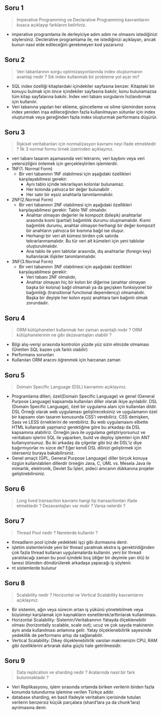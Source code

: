## Soru 1
> Imperative Programming ve Declarative Programming kavramlarını kısaca açıklayıp farklarını belirtiniz. 
- imperative programlama ile derleyiciye adım adım ne olmasını istediğinizi söylersiniz. Declerative programlama ile, ne istediğinizi açıklayan, ancak bunun nasıl elde edileceğini gerekmeyen kod yazarsınız

## Soru 2
> Veri tabanlarının sorgu optimizasyonlarında index oluşturmanın avantajı nedir ? Sık index kullanmak bir probleme yol açar mı?
- SQL index özelliği kitaplardaki içindekiler sayfasına benzer. Kitaptaki bir konuyu bulmak için önce içindekiler sayfasına bakılır, konu bulunamazsa tüm kitap sayfalarına bakılır. İndex veri tabanı sorgularını hızlandırmak için kullanılır.
- Veri tabanına yapılan her ekleme, güncelleme ve silme işleminden sonra index yeniden inşa edileceğinden fazla kullanılmayan sütunlar için index oluşturmak veya gereğinden fazla index oluşturmak performans düşürür.

## Soru 3
> İlişkisel veritabanları için normalizasyon kavramı neyi ifade etmektedir ? İlk 3 normal formu örnek üzerinden açıklayınız.
- veri tabanı tasarım aşamasında veri tekrarını, veri kaybını veya veri yetersizliğini önlemek için gerçekleştirilen işlemlerdir.
- 1NF(1. Normal Form)
   - Bir veri tabanının 1NF olabilmesi için aşağıdaki özellikleri karşılayabilmesi gerekir:
     -  Aynı tablo içinde tekrarlayan kolonlar bulunamaz.
     -  Her kolonda yalnızca bir değer bulunabilir .
     -  Her satır bir eşsiz anahtarla tanımlanmalıdır.
- 2NF(2.Normal Form)
  - Bir veri tabanının 2NF olabilmesi için aşağıdaki özellikleri karşılayabilmesi gerekir:
    Tablo 1NF olmalıdır.
    - Anahtar olmayan değerler ile kompozit (bileşik) anahtarlar arasında kısmi (partial) bağımlılık durumu oluşmamalıdır. Kısmi bağımlılık durumu, anahtar olmayan herhangi bir değer kompozit bir anahtarın yalnızca bir kısmına bağıl ise oluşur.
    - Herhangi bir veri alt kümesi birden çok satırda tekrarlanmamalıdır. Bu tür veri alt kümeleri için yeni tablolar oluşturulmalıdır.
    - Ana tablo ile yeni tablolar arasında, dış anahtarlar (foreign key) kullanılarak ilişkiler tanımlanmalıdır.
- 3NF(3.Normal Form) 
  - Bir veri tabanının 3NF olabilmesi için aşağıdaki özellikleri karşılayabilmesi gerekir:
    - Veri tabanı 2NF olmalıdır,
    - Anahtar olmayan hiç bir kolon bir diğerine (anahtar olmayan başka bir kolona) bağıl olmamalı ya da geçişken fonksiyonel bir bağımlılığı (transitional functional dependency) olmamalıdır. Başka bir deyişle her kolon eşsiz anahtara tam bağımlı olmak zorundadır.
    
## Soru 4
> ORM kütüphaneleri kullanmak her zaman avantajlı mıdır ? ORM kütüphanelerinin ne gibi dezavantajları olabilir ?
- Bilgi alış-verişi sırasında kontrolün yüzde yüz sizin elinizde olmaması (Üretilen SQL bazen çok farklı olabilir)
- Performans sorunları
- Kullanılan ORM aracını öğrenmek için harcanan zaman

## Soru 5
> Domain Specific Language (DSL) kavramını açıklayınız.
- Programlama dilleri, özel(Domain Specific Language) ve genel (General Purpose Language) kapsamda kullanılan diller olarak ikiye ayrılabilir. DSL (Domain Specific Language), özel bir uygulama alanı için kullanılan dildir. DSL Örneği olarak web uygulaması geliştireceksiniz ve uygulamanın özel bir kapsamı olan tasarım konusunda CSS'i verebiliriz. CSS demişken, Sass ve LESS örneklerini de verebiliriz. Bu web uygulamasını elbette HTML kullanarak yapmanız gerektiğine göre bu arkadaşı da DSL kapsamına alabiliriz. Örneğin java ile uygulama geliştiriyorsunuz ve veritabanı işlerini SQL ile yaparken, build ve deploy işlemleri için ANT kullanıyorsunuz. Bu iki arkadaş da çılgınlar gibi biz de DSL'iz diye bağırmıyorlar mı sizce de? Eğer kendi DSL dilinizi geliştirmek için isterseniz buraya bakabilirsiniz.
- Genel amaçlı (GPL, General Purpose Language) diller birçok konuya özgün kullanılabilen dillerdir örneğin Java, C, UML vs. Mesela Java ile mimarlık, elektronik, Devlet Su İşleri, pideci amcanın dükkanına projeler geliştirebilirsiniz.

## Soru 6
>Long lived transaction kavramı hangi tip transactionları ifade etmektedir ? Dezavantajları var mıdır ? Varsa nelerdir ?


## Soru 7
> Thread Pool nedir ? Nerelerde kullanılır ?
- threadların pool içinde yedekteki işçi gibi durmasına denir.
- işletim sistemlerinde yeni bir thread yaratmak ekstra iş gerektirdiğinden çok fazla thread kullanan uygulamalarda kullanılır. yeni bir thread yaratılacağı zaman bu pool içindeki boş (diğer bir deyimle yarı ölü) bi tanesi ölümden döndürülerek arkadaşa yapacağı iş söylenir.
- nt sistemlerde bulunur

## Soru 8
> Scalability nedir ? Horizontal ve Vertical Scalability kavramlarını açıklayınız.
- Bir sistemin, ağın veya sürecin artan iş yükünü yönetebilmek veya büyümeyi karşılamak için kaynakların esnetilerek/arttırılarak kullanılması.
- Horizontal Scalability: Sistemin/Veritabanının Yatayda ölçeklenebilir olması (horizontally scalable, scale out); ucuz ve çok sayıda makinenin aynı anda kullanılması anlamına gelir. Yatay ölçeklenebilirlik sayesinde yedeklilik de performans artışı da sağlanabilir.
- Vertical Scalability: Dikey ölçeklenebilirlik varolan makinenizin CPU, RAM gibi özelliklerini artırarak daha güçlü hale getirilmesidir.

## Soru 9
> Data replication ve sharding nedir ? Aralarında nasıl bir fark bulunmaktadır ?
- Veri Replikasyonu, işlem sırasında ortamda biriken verilerin birden fazla konumda tutundurma işlemine verilen Türkçe addır.
- database sharding, en basit ifadeyle veritabanı içerisinde tutulan verilerin benzersiz küçük parçalara (shard’lara ya da chunk’lara) ayrılmasına denir. 

